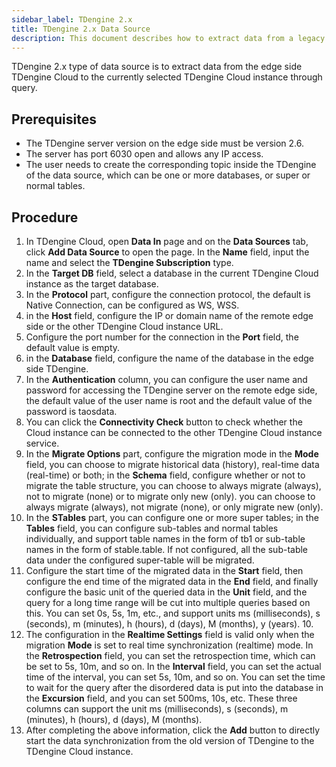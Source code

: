 ```yaml
---
sidebar_label: TDengine 2.x
title: TDengine 2.x Data Source
description: This document describes how to extract data from a legacy TDengine instance to a TDengine Cloud instance.
---
```


TDengine 2.x type of data source is to extract data from the edge side TDengine Cloud to the currently selected TDengine Cloud instance through query.

## Prerequisites

- The TDengine server version on the edge side must be version 2.6.
- The server has port 6030 open and allows any IP access.
- The user needs to create the corresponding topic inside the TDengine of the data source, which can be one or more databases, or super or normal tables.

## Procedure

1. In TDengine Cloud, open **Data In** page and on the **Data Sources** tab, click **Add Data Source** to open the page. In the **Name** field, input the name and select the **TDengine Subscription** type.
2. In the **Target DB** field, select a database in the current TDengine Cloud instance as the target database.
3. In the **Protocol** part, configure the connection protocol, the default is Native Connection, can be configured as WS, WSS.
4. in the **Host** field, configure the IP or domain name of the remote edge side or the other TDengine Cloud instance URL.
5. Configure the port number for the connection in the **Port** field, the default value is empty.
6. in the **Database** field, configure the name of the database in the edge side TDengine.
7. In the **Authentication** column, you can configure the user name and password for accessing the TDengine server on the remote edge side, the default value of the user name is root and the default value of the password is taosdata.
8. You can click the **Connectivity Check** button to check whether the Cloud instance can be connected to the other TDengine Cloud instance service.
9. In the **Migrate Options** part, configure the migration mode in the **Mode** field, you can choose to migrate historical data (history), real-time data (real-time) or both; in the **Schema** field, configure whether or not to migrate the table structure, you can choose to always migrate (always), not to migrate (none) or to migrate only new (only). you can choose to always migrate (always), not migrate (none), or only migrate new (only).
10. In the **STables** part, you can configure one or more super tables; in the **Tables** field, you can configure sub-tables and normal tables individually, and support table names in the form of tb1 or sub-table names in the form of stable.table. If not configured, all the sub-table data under the configured super-table will be migrated.
11. Configure the start time of the migrated data in the **Start** field, then configure the end time of the migrated data in the **End** field, and finally configure the basic unit of the queried data in the **Unit** field, and the query for a long time range will be cut into multiple queries based on this. You can set 0s, 5s, 1m, etc., and support units ms (milliseconds), s (seconds), m (minutes), h (hours), d (days), M (months), y (years). 10.
12. The configuration in the **Realtime Settings** field is valid only when the migration **Mode** is set to real time synchronization (realtime) mode. In the **Retrospection** field, you can set the retrospection time, which can be set to 5s, 10m, and so on. In the **Interval** field, you can set the actual time of the interval, you can set 5s, 10m, and so on. You can set the time to wait for the query after the disordered data is put into the database in the **Excursion** field, and you can set 500ms, 10s, etc. These three columns can support the unit ms (milliseconds), s (seconds), m (minutes), h (hours), d (days), M (months).
13. After completing the above information, click the **Add** button to directly start the data synchronization from the old version of TDengine to the TDengine Cloud instance.
